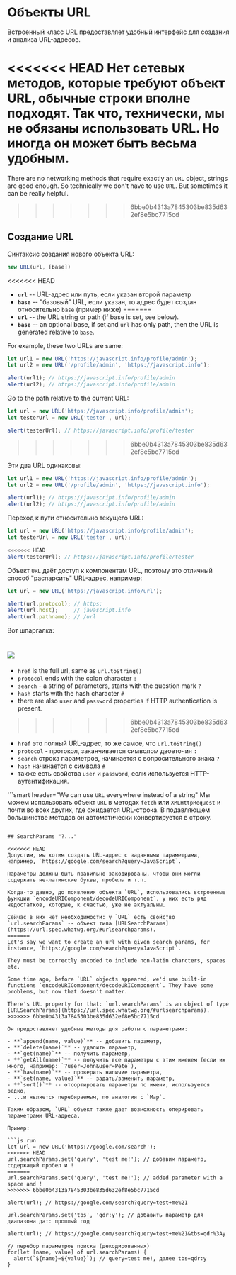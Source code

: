 
# Объекты URL

Встроенный класс [URL](https://url.spec.whatwg.org/#api) предоставляет удобный интерфейс для создания и анализа URL-адресов.

<<<<<<< HEAD
Нет сетевых методов, которые требуют объект URL, обычные строки вполне подходят. Так что, технически, мы не обязаны использовать URL. Но иногда он может быть весьма удобным.
=======
There are no networking methods that require exactly an `URL` object, strings are good enough. So technically we don't have to use `URL`. But sometimes it can be really helpful.
>>>>>>> 6bbe0b4313a7845303be835d632ef8e5bc7715cd

## Создание URL

Синтаксис создания нового объекта URL:

```js
new URL(url, [base])
```

<<<<<<< HEAD
- **`url`** -- URL-адрес или путь, если указан второй параметр
- **`base`** -- "базовый" URL, если указан, то адрес будет создан относительно `base` (пример ниже)
=======
- **`url`** -- the URL string or path (if base is set, see below).
- **`base`** -- an optional base, if set and `url` has only path, then the URL is generated relative to `base`.

For example, these two URLs are same:

```js run
let url1 = new URL('https://javascript.info/profile/admin');
let url2 = new URL('/profile/admin', 'https://javascript.info');

alert(url1); // https://javascript.info/profile/admin
alert(url2); // https://javascript.info/profile/admin
```

Go to the path relative to the current URL:

```js run
let url = new URL('https://javascript.info/profile/admin');
let testerUrl = new URL('tester', url);

alert(testerUrl); // https://javascript.info/profile/tester
```

>>>>>>> 6bbe0b4313a7845303be835d632ef8e5bc7715cd

Эти два URL одинаковы:

```js run
let url1 = new URL('https://javascript.info/profile/admin');
let url2 = new URL('/profile/admin', 'https://javascript.info');

alert(url1); // https://javascript.info/profile/admin
alert(url2); // https://javascript.info/profile/admin
```

Переход к пути относительно текущего URL:

```js run
let url = new URL('https://javascript.info/profile/admin');
let testerUrl = new URL('tester', url);

<<<<<<< HEAD
alert(testerUrl); // https://javascript.info/profile/tester
```

Объект `URL` даёт доступ к компонентам URL, поэтому это отличный способ "распарсить" URL-адрес, например:

```js run
let url = new URL('https://javascript.info/url');

alert(url.protocol); // https:
alert(url.host);     // javascript.info
alert(url.pathname); // /url
```

Вот шпаргалка:

![](url-object.png)
=======
- `href` is the full url, same as `url.toString()`
- `protocol` ends with the colon character `:`
- `search` - a string of parameters, starts with the question mark `?`
- `hash` starts with the hash character `#`
- there are also `user` and `password` properties if HTTP authentication is present.

>>>>>>> 6bbe0b4313a7845303be835d632ef8e5bc7715cd

- `href` это полный URL-адрес, то же самое, что `url.toString()`
- `protocol` - протокол, заканчивается символом двоеточия `:`
- `search` строка параметров, начинается с вопросительного знака `?`
- `hash` начинается с символа `#`
- также есть свойства `user` и `password`, если используется HTTP-аутентификация.

```smart header="We can use `URL` everywhere instead of a string"
Мы можем использовать объект `URL` в методах `fetch` или `XMLHttpRequest` и почти во всех других, где ожидается URL-строка.
В подавляющем большинстве методов он автоматически конвертируется в строку.
```

## SearchParams "?..."

<<<<<<< HEAD
Допустим, мы хотим создать URL-адрес с заданными параметрами, например, `https://google.com/search?query=JavaScript`.

Параметры должны быть правильно закодированы, чтобы они могли содержать не-латинские буквы, пробелы и т.п.

Когда-то давно, до появления объекта `URL`, использовались встроенные функции `encodeURIComponent/decodeURIComponent`, у них есть ряд недостатков, которые, к счастью, уже не актуальны.

Сейчас в них нет необходимости: у `URL` есть свойство `url.searchParams` -- объект типа [URLSearchParams](https://url.spec.whatwg.org/#urlsearchparams).
=======
Let's say we want to create an url with given search params, for instance, `https://google.com/search?query=JavaScript`.

They must be correctly encoded to include non-latin charcters, spaces etc.

Some time ago, before `URL` objects appeared, we'd use built-in functions `encodeURIComponent/decodeURIComponent`. They have some problems, but now that doesn't matter.

There's URL property for that: `url.searchParams` is an object of type [URLSearchParams](https://url.spec.whatwg.org/#urlsearchparams).
>>>>>>> 6bbe0b4313a7845303be835d632ef8e5bc7715cd

Он предоставляет удобные методы для работы с параметрами:

- **`append(name, value)`** -- добавить параметр,
- **`delete(name)`** -- удалить параметр,
- **`get(name)`** -- получить параметр,
- **`getAll(name)`** -- получить все параметры с этим именем (если их много, например: `?user=John&user=Pete`),
- **`has(name)`** -- проверить наличие параметра,
- **`set(name, value)`** -- задать/заменить параметр,
- **`sort()`** -- отсортировать параметры по имени, используется редко,
- ...и является перебираемым, по аналогии с `Map`.

Таким образом, `URL` объект также дает возможность оперировать параметрами URL-адреса.

Пример:

```js run
let url = new URL('https://google.com/search');
<<<<<<< HEAD
url.searchParams.set('query', 'test me!'); // добавим параметр, содержащий пробел и !
=======
url.searchParams.set('query', 'test me!'); // added parameter with a space and !
>>>>>>> 6bbe0b4313a7845303be835d632ef8e5bc7715cd

alert(url); // https://google.com/search?query=test+me%21

url.searchParams.set('tbs', 'qdr:y'); // добавить параметр для диапазона дат: прошлый год

alert(url); // https://google.com/search?query=test+me%21&tbs=qdr%3Ay

// перебор параметров поиска (декодированных)
for(let [name, value] of url.searchParams) {
  alert(`${name}=${value}`); // query=test me!, далее tbs=qdr:y
}
```
